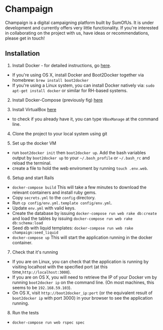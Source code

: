 # Champaign

Champaign is a digital campaigning platform built by SumOfUs. It is under development and currently offers very little functionality. If you're interested in collaborating on the project with us, have ideas or recommendations, please get in touch! 

## Installation

1. Install Docker - for detailed instructions, go [here](https://docs.docker.com/installation/).
  * If you're using OS X, install Docker and Boot2Docker together via homebrew: `brew install boot2docker`
  * If you're using a Linux system, you can install Docker natively via: `sudo apt-get install docker` or
  similar for RH-based systems.

2. Install Docker-Compose (previously fig) [here](http://docs.docker.com/compose/install/)


3. Install VirtualBox [here](https://www.virtualbox.org/wiki/Downloads)
  * to check if you already have it, you can type `VBoxManage` at the command line.

4. Clone the project to your local system using git

5. Set up the docker VM
  * run `boot2docker init` then `boot2docker up`. Add the bash variables output by `boot2docker up` to your `~/.bash_profile` or `~/.bash_rc` and reload the terminal.
  * create a file to hold the web enviroment by running `touch .env.web`.
6. Setup and start Rails
  * `docker-compose build` This will take a few minutes to download the relevant containers and install
  ruby gems.
  * Copy `secrets.yml` to the `config` directory.
  * Run `cp config/env.yml.template config/env.yml`.
  * Update `env.yml` with valid keys.
  * Create the database by issuing `docker-compose run web rake db:create` and load the tables by issuing `docker-compose run web rake db:schema:load`
  * Seed db with liquid templates: `docker-compose run web rake champaign:seed_liquid `
  * `docker-compose up` This will start the application running in the docker container.

7. Check that it's running
  * If you are on Linux, you can check that the application is running by visiting localhost with the specified port (at this time,`http://localhost:3000`).
  * If you are on OS X, you will need to retrieve the IP of your Docker vm by running `boot2docker ip`
  on the command line. (On most machines, this seems to be `192.168.59.103`).
  * On OS X, visit `http://boot2docker_ip:port` (or the equivalent result of `boot2docker ip` with port 3000) in your browser to see the application running.

8. Run the tests
  * `docker-compose run web rspec spec`


